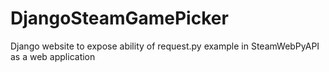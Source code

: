 # DjangoSteamGamePicker
Django website to expose ability of request.py example in SteamWebPyAPI as a web application
